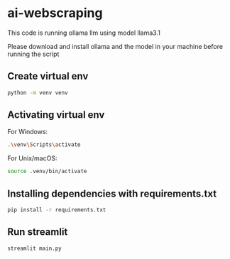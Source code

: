# ai-webscraping
This code is running ollama llm using model llama3.1

Please download and install ollama and the model in your machine before running the script

## Create virtual env
```bash
python -m venv venv
```

## Activating virtual env
For Windows:

```bash
.\venv\Scripts\activate
```

For Unix/macOS:

```bash
source .venv/bin/activate
```

## Installing dependencies with requirements.txt
```bash
pip install -r requirements.txt
```

## Run streamlit
```bash
streamlit main.py
```
